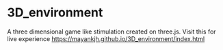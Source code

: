 # 3D_environment
A three dimensional game like stimulation created on three.js.
Visit this for live experience  https://mayankjh.github.io/3D_environment/index.html

